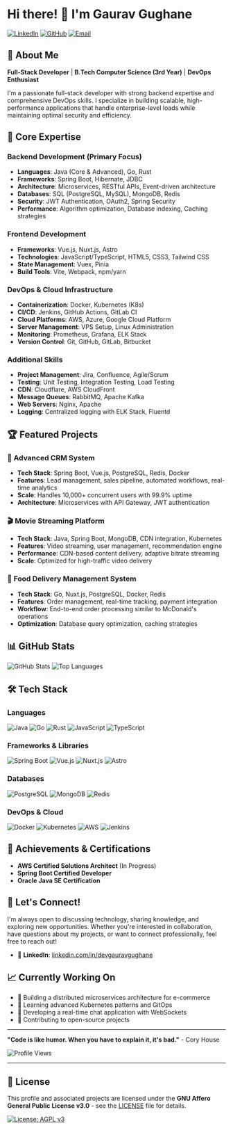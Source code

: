 # Hi there! 👋 I'm Gaurav Gughane

[![LinkedIn](https://img.shields.io/badge/LinkedIn-0077B5?style=for-the-badge&logo=linkedin&logoColor=white)](https://linkedin.com/in/devgauravgughane)
[![GitHub](https://img.shields.io/badge/GitHub-100000?style=for-the-badge&logo=github&logoColor=white)](https://github.com/devgauravgughane)
[![Email](https://img.shields.io/badge/Email-D14836?style=for-the-badge&logo=gmail&logoColor=white)](mailto:devgauravgughane@gmail.com)

## 🚀 About Me

**Full-Stack Developer** | **B.Tech Computer Science (3rd Year)** | **DevOps Enthusiast**

I'm a passionate full-stack developer with strong backend expertise and comprehensive DevOps skills. I specialize in building scalable, high-performance applications that handle enterprise-level loads while maintaining optimal security and efficiency.

## 🎯 Core Expertise

### **Backend Development** (Primary Focus)
- **Languages**: Java (Core & Advanced), Go, Rust
- **Frameworks**: Spring Boot, Hibernate, JDBC
- **Architecture**: Microservices, RESTful APIs, Event-driven architecture
- **Databases**: SQL (PostgreSQL, MySQL), MongoDB, Redis
- **Security**: JWT Authentication, OAuth2, Spring Security
- **Performance**: Algorithm optimization, Database indexing, Caching strategies

### **Frontend Development**
- **Frameworks**: Vue.js, Nuxt.js, Astro
- **Technologies**: JavaScript/TypeScript, HTML5, CSS3, Tailwind CSS
- **State Management**: Vuex, Pinia
- **Build Tools**: Vite, Webpack, npm/yarn

### **DevOps & Cloud Infrastructure**
- **Containerization**: Docker, Kubernetes (K8s)
- **CI/CD**: Jenkins, GitHub Actions, GitLab CI
- **Cloud Platforms**: AWS, Azure, Google Cloud Platform
- **Server Management**: VPS Setup, Linux Administration
- **Monitoring**: Prometheus, Grafana, ELK Stack
- **Version Control**: Git, GitHub, GitLab, Bitbucket

### **Additional Skills**
- **Project Management**: Jira, Confluence, Agile/Scrum
- **Testing**: Unit Testing, Integration Testing, Load Testing
- **CDN**: Cloudflare, AWS CloudFront
- **Message Queues**: RabbitMQ, Apache Kafka
- **Web Servers**: Nginx, Apache
- **Logging**: Centralized logging with ELK Stack, Fluentd

## 🏆 Featured Projects

### 🏢 **Advanced CRM System**
- **Tech Stack**: Spring Boot, Vue.js, PostgreSQL, Redis, Docker
- **Features**: Lead management, sales pipeline, automated workflows, real-time analytics
- **Scale**: Handles 10,000+ concurrent users with 99.9% uptime
- **Architecture**: Microservices with API Gateway, JWT authentication

### 🎬 **Movie Streaming Platform**
- **Tech Stack**: Java, Spring Boot, MongoDB, CDN integration, Kubernetes
- **Features**: Video streaming, user management, recommendation engine
- **Performance**: CDN-based content delivery, adaptive bitrate streaming
- **Scale**: Optimized for high-traffic video delivery

### 🍔 **Food Delivery Management System**
- **Tech Stack**: Go, Nuxt.js, PostgreSQL, Docker, Redis
- **Features**: Order management, real-time tracking, payment integration
- **Workflow**: End-to-end order processing similar to McDonald's operations
- **Optimization**: Database query optimization, caching strategies

## 📊 GitHub Stats

![GitHub Stats](https://github-readme-stats.vercel.app/api?username=devgauravgughane&show_icons=true&theme=radical)
![Top Languages](https://github-readme-stats.vercel.app/api/top-langs/?username=devgauravgughane&layout=compact&theme=radical)

## 🛠️ Tech Stack

### Languages
![Java](https://img.shields.io/badge/Java-ED8B00?style=for-the-badge&logo=openjdk&logoColor=white)
![Go](https://img.shields.io/badge/Go-00ADD8?style=for-the-badge&logo=go&logoColor=white)
![Rust](https://img.shields.io/badge/Rust-000000?style=for-the-badge&logo=rust&logoColor=white)
![JavaScript](https://img.shields.io/badge/JavaScript-F7DF1E?style=for-the-badge&logo=javascript&logoColor=black)
![TypeScript](https://img.shields.io/badge/TypeScript-007ACC?style=for-the-badge&logo=typescript&logoColor=white)

### Frameworks & Libraries
![Spring Boot](https://img.shields.io/badge/Spring_Boot-6DB33F?style=for-the-badge&logo=spring-boot&logoColor=white)
![Vue.js](https://img.shields.io/badge/Vue.js-4FC08D?style=for-the-badge&logo=vue.js&logoColor=white)
![Nuxt.js](https://img.shields.io/badge/Nuxt.js-00C58E?style=for-the-badge&logo=nuxt.js&logoColor=white)
![Astro](https://img.shields.io/badge/Astro-FF5D01?style=for-the-badge&logo=astro&logoColor=white)

### Databases
![PostgreSQL](https://img.shields.io/badge/PostgreSQL-316192?style=for-the-badge&logo=postgresql&logoColor=white)
![MongoDB](https://img.shields.io/badge/MongoDB-4EA94B?style=for-the-badge&logo=mongodb&logoColor=white)
![Redis](https://img.shields.io/badge/Redis-DC382D?style=for-the-badge&logo=redis&logoColor=white)

### DevOps & Cloud
![Docker](https://img.shields.io/badge/Docker-2496ED?style=for-the-badge&logo=docker&logoColor=white)
![Kubernetes](https://img.shields.io/badge/Kubernetes-326CE5?style=for-the-badge&logo=kubernetes&logoColor=white)
![AWS](https://img.shields.io/badge/AWS-232F3E?style=for-the-badge&logo=amazon-aws&logoColor=white)
![Jenkins](https://img.shields.io/badge/Jenkins-D24939?style=for-the-badge&logo=jenkins&logoColor=white)

## 🏅 Achievements & Certifications

- **AWS Certified Solutions Architect** (In Progress)
- **Spring Boot Certified Developer**
- **Oracle Java SE Certification**

## 🤝 Let's Connect!

I'm always open to discussing technology, sharing knowledge, and exploring new opportunities. Whether you're interested in collaboration, have questions about my projects, or want to connect professionally, feel free to reach out!

- 💼 **LinkedIn**: [linkedin.com/in/devgauravgughane](https://linkedin.com/in/devgauravgughane)


## 📈 Currently Working On

- 🔧 Building a distributed microservices architecture for e-commerce
- 🚀 Learning advanced Kubernetes patterns and GitOps
- 📱 Developing a real-time chat application with WebSockets
- 🎯 Contributing to open-source projects

---

**"Code is like humor. When you have to explain it, it's bad."** - Cory House

![Profile Views](https://komarev.com/ghpvc/?username=devgauravgughane&label=Profile%20views&color=0e75b6&style=flat)

---

## 📄 License

This profile and associated projects are licensed under the **GNU Affero General Public License v3.0** - see the [LICENSE](LICENSE) file for details.

[![License: AGPL v3](https://img.shields.io/badge/License-AGPL_v3-blue.svg)](https://www.gnu.org/licenses/agpl-3.0)
